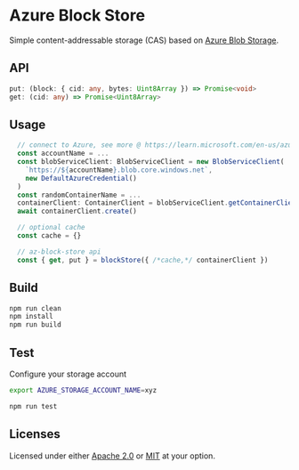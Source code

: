 # Azure Block Store

Simple content-addressable storage (CAS) based on [Azure Blob Storage](https://learn.microsoft.com/en-us/azure/storage/blobs/). 

## API

```ts
put: (block: { cid: any, bytes: Uint8Array }) => Promise<void>
get: (cid: any) => Promise<Uint8Array>
```

## Usage

```ts
  // connect to Azure, see more @ https://learn.microsoft.com/en-us/azure/storage/blobs/storage-quickstart-blobs-nodejs 
  const accountName = ...
  const blobServiceClient: BlobServiceClient = new BlobServiceClient(
    `https://${accountName}.blob.core.windows.net`,
    new DefaultAzureCredential()
  )
  const randomContainerName = ...
  containerClient: ContainerClient = blobServiceClient.getContainerClient(randomContainerName)
  await containerClient.create()

  // optional cache
  const cache = {}

  // az-block-store api
  const { get, put } = blockStore({ /*cache,*/ containerClient })

```
## Build

```sh
npm run clean
npm install
npm run build
```

## Test

Configure your storage account

```sh
export AZURE_STORAGE_ACCOUNT_NAME=xyz
```
```sh
npm run test
```

## Licenses

Licensed under either [Apache 2.0](http://opensource.org/licenses/MIT) or [MIT](http://opensource.org/licenses/MIT) at your option.
